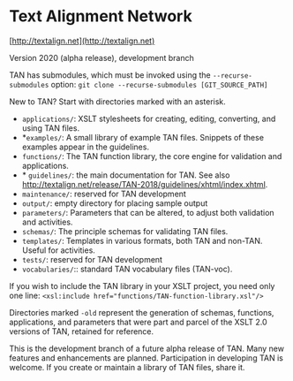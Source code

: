 # Text Alignment Network 

[http://textalign.net](http://textalign.net)

Version 2020 (alpha release), development branch

TAN has submodules, which must be invoked using the `--recurse-submodules` option:
`git clone --recurse-submodules [GIT_SOURCE_PATH]`

New to TAN? Start with directories marked with an asterisk.

* `applications/`: XSLT stylesheets for creating, editing, converting, and using TAN files.
* \*`examples/`: A small library of example TAN files. Snippets of these examples appear in the guidelines.
* `functions/`: The TAN function library, the core engine for validation and applications.
* \* `guidelines/`: the main documentation for TAN. See also http://textalign.net/release/TAN-2018/guidelines/xhtml/index.xhtml.
* `maintenance/`: reserved for TAN development
* `output/`: empty directory for placing sample output
* `parameters/`: Parameters that can be altered, to adjust both validation and activities.
* `schemas/`: The principle schemas for validating TAN files.
* `templates/`: Templates in various formats, both TAN and non-TAN. Useful for activities.
* `tests/`: reserved for TAN development
* `vocabularies/`:: standard TAN vocabulary files (TAN-voc).

If you wish to include the TAN library in your XSLT project, you need only one line: `<xsl:include href="functions/TAN-function-library.xsl"/>` 

Directories marked `-old` represent the generation of schemas, functions, applications, and parameters that were part and parcel of the XSLT 2.0 versions of TAN, retained for reference.

This is the development branch of a future alpha release of TAN. Many new features and enhancements are planned. Participation in developing TAN is welcome. If you create or maintain a library of TAN files, share it.
